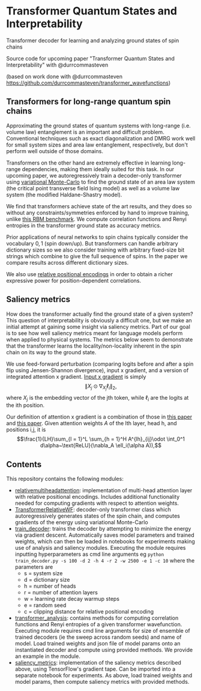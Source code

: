 # Transformer Quantum States and Interpretability  
Transformer decoder for learning and analyzing ground states of spin chains  

Source code for upcoming paper "Transformer Quantum States and Interpretability" with @durrcommasteven 

(based on work done with @durrcommasteven https://github.com/durrcommasteven/transformer_wavefunctions)

## Transformers for long-range quantum spin chains 

Approximating the ground states of quantum systems with long-range (i.e. volume law) entanglement is an 
important and difficult problem. Conventional techniques such as exact diagonalization and DMRG work well for small system sizes and area law entanglement, respectively, but don't perform well outside of those domains. 

Transformers on the other hand are extremely effective in learning long-range dependencies, making them ideally suited for this task. In our upcoming paper, we autoregressively train a decoder-only transformer using [variational Monte-Carlo](https://journals.aps.org/prresearch/abstract/10.1103/PhysRevResearch.2.023358) to find the ground state of an area law system (the critical point transverse field Ising model) as well as a volume law system (the modified Haldane-Shastry model). 

We find that transformers achieve state of the art results, and they does so without any constraints/symmetries enforced by hand to improve training, unlike [this RBM benchmark](https://journals.aps.org/prx/abstract/10.1103/PhysRevX.7.021021). We compute correlation functions and Renyi entropies in the transformer ground state as accuracy metrics.  

Prior applications of neural networks to spin chains typically consider the vocabulary $0, 1$ (spin down/up). But transformers can handle arbitrary dictionary sizes so we also consider training with arbitrary fixed-size bit strings which combine to give the full sequence of spins. In the paper we compare results across different dictionary sizes.   

We also use [relative positional encodings](https://arxiv.org/abs/1803.02155) in order to obtain a richer expressive power for position-dependent correlations.    

## Saliency metrics 

How does the transformer actually find the ground state of a given system? This question of interpretability is obviously a difficult one, but we make an initial attempt at gaining some insight via saliency metrics. Part of our goal is to see how well saliency metrics meant for language models perform when applied to physical systems. The metrics below seem to demonstrate that the transformer learns the locality/non-locality inherent in the spin chain on its way to the ground state.  

We use feed-forward perturbation (comparing logits before and after a spin flip using Jensen-Shannon divergence), input x gradient, and a version of integrated attention x gradient. [Input x gradient](https://jalammar.github.io/illustrated-transformer/) is simply $$\lVert X_j \odot \nabla_{X_j}\ell_i \lVert_2,$$ where $X_{j}$ is the embedding vector of the jth token, while $\ell_i$ are the logits at the ith position. 

Our definition of attention x gradient is a combination of those in [this paper](https://arxiv.org/abs/2204.11073) and [this paper](https://arxiv.org/pdf/2004.11207.pdf). Given attention weights $A$ of the lth layer, head h, and positions i,j, it is $$\frac{1}{LH}\sum_{l = 1}^L \sum_{h = 1}^H A^{lh}_{ij}\odot \int_0^1 d\alpha~\text{ReLU}(\nabla_A \ell_i(\alpha A)),$$

## Contents 

This repository contains the following modules: 
* [relativemultiheadattention](relativemultiheadattention.py): implementation of multi-head attention layer with relative positional encodings. Includes additional functionality needed for computing gradients with respect to attention weights.    
* [TransformerRelativeWF](TransformerRelativeWF.py): decoder-only transformer class which autoregressively generates states of the spin chain, and computes gradients of the energy using variational Monte-Carlo 
* [train_decoder](train_decoder.py): trains the decoder by attempting to minimize the energy via gradient descent. Automatically saves model parameters and trained weights, which can then be loaded in notebooks for experiments making use of analysis and saliency modules. Executing the module requires inputting hyperparameters as cmd line arguments eg `python train_decoder.py -s 100 -d 2 -h 4 -r 2 -w 2500 -e 1 -c 10` where the parameters are 
  * s = system size
  * d = dictionary size 
  * h = number of heads
  * r = number of attention layers 
  * w = learning rate decay warmup steps 
  * e = random seed
  * c = clipping distance for relative positional encoding 
* [transformer_analysis](transformer_analysis.py): contains methods for computing correlation functions and Renyi entropies of a given transformer wavefunction. Executing module requires cmd line arguments for size of ensemble of trained decoders (ie the sweep across random seeds) and name of model. Load trained weights and json file of model params onto an instantiated decoder and compute using provided methods. We provide an example in the module.   
* [saliency_metrics](saliency_metrics.py): implementation of the saliency metrics described above, using TensorFlow's gradient tape. Can be imported into a separate notebook for experiments. As above, load trained weights and model params, then compute saliency metrics with provided methods. 
